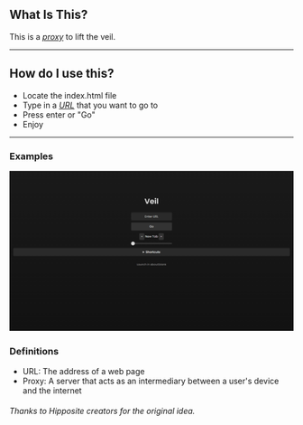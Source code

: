 
## What Is This?

This is a *[proxy](#definitions)* to lift the veil.
    
---  

## How do I use this?

- Locate the index.html file
- Type in a *[URL](#definitions)* that you want to go to
- Press enter or "Go"
- Enjoy
---   
### Examples

![alt text](/assets/img/example.png "Example")

### Definitions

- URL: The address of a web page
- Proxy: A server that acts as an intermediary between a user's device and the internet
###### Thanks to Hipposite creators for the original idea.